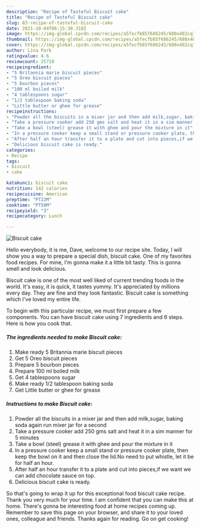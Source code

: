```yaml
---
description: "Recipe of Tasteful Biscuit cake"
title: "Recipe of Tasteful Biscuit cake"
slug: 83-recipe-of-tasteful-biscuit-cake
date: 2021-10-04T06:15:30.310Z
image: https://img-global.cpcdn.com/recipes/a5fecfb85f686245/680x482cq70/biscuit-cake-recipe-main-photo.jpg
thumbnail: https://img-global.cpcdn.com/recipes/a5fecfb85f686245/680x482cq70/biscuit-cake-recipe-main-photo.jpg
cover: https://img-global.cpcdn.com/recipes/a5fecfb85f686245/680x482cq70/biscuit-cake-recipe-main-photo.jpg
author: Lina Park
ratingvalue: 4.6
reviewcount: 25710
recipeingredient:
- "5 Britannia marie biscuit pieces"
- "5 Oreo biscuit pieces"
- "5 bourbon pieces"
- "100 ml boiled milk"
- "4 tablespoons sugar"
- "1/2 tablespoon baking soda"
- "Little butter or ghee for grease"
recipeinstructions:
- "Powder all the biscuits in a mixer jar and then add milk,sugar, baking soda again run mixer jar for a second"
- "Take a pressure cooker add 250 gms salt and heat it in a sim manner for 5 minutes"
- "Take a bowl (steel) grease it with ghee and pour the mixture in it"
- "In a pressure cooker keep a small stand or pressure cooker plate, then keep the bowl on it and then close the lid.No need to put whistle, let it be for half an hour."
- "After half an hour transfer it to a plate and cut into pieces,if we want we can add chocolate sauce on top."
- "Delicious biscuit cake is ready."
categories:
- Recipe
tags:
- biscuit
- cake

katakunci: biscuit cake 
nutrition: 142 calories
recipecuisine: American
preptime: "PT22M"
cooktime: "PT58M"
recipeyield: "3"
recipecategory: Lunch

---
```



![Biscuit cake](https://img-global.cpcdn.com/recipes/a5fecfb85f686245/680x482cq70/biscuit-cake-recipe-main-photo.jpg)

Hello everybody, it is me, Dave, welcome to our recipe site. Today, I will show you a way to prepare a special dish, biscuit cake. One of my favorites food recipes. For mine, I'm gonna make it a little bit tasty. This is gonna smell and look delicious.

Biscuit cake is one of the most well liked of current trending foods in the world. It's easy, it is quick, it tastes yummy. It's appreciated by millions every day. They are fine and they look fantastic. Biscuit cake is something which I've loved my entire life.




To begin with this particular recipe, we must first prepare a few components. You can have biscuit cake using 7 ingredients and 6 steps. Here is how you cook that.

<!--inarticleads1-->

##### The ingredients needed to make Biscuit cake:

1. Make ready 5 Britannia marie biscuit pieces
1. Get 5 Oreo biscuit pieces
1. Prepare 5 bourbon pieces
1. Prepare 100 ml boiled milk
1. Get 4 tablespoons sugar
1. Make ready 1/2 tablespoon baking soda
1. Get Little butter or ghee for grease




<!--inarticleads2-->

##### Instructions to make Biscuit cake:

1. Powder all the biscuits in a mixer jar and then add milk,sugar, baking soda again run mixer jar for a second
1. Take a pressure cooker add 250 gms salt and heat it in a sim manner for 5 minutes
1. Take a bowl (steel) grease it with ghee and pour the mixture in it
1. In a pressure cooker keep a small stand or pressure cooker plate, then keep the bowl on it and then close the lid.No need to put whistle, let it be for half an hour.
1. After half an hour transfer it to a plate and cut into pieces,if we want we can add chocolate sauce on top.
1. Delicious biscuit cake is ready.




So that's going to wrap it up for this exceptional food biscuit cake recipe. Thank you very much for your time. I am confident that you can make this at home. There's gonna be interesting food at home recipes coming up. Remember to save this page on your browser, and share it to your loved ones, colleague and friends. Thanks again for reading. Go on get cooking!
